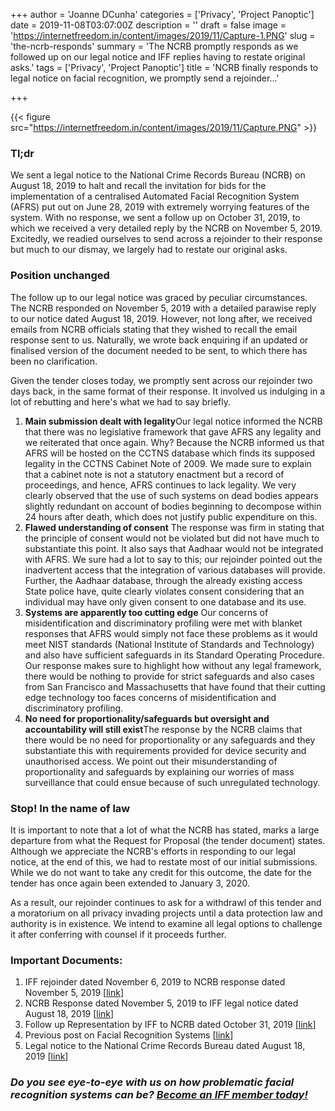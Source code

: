 +++
author = 'Joanne DCunha'
categories = ['Privacy', 'Project Panoptic']
date = 2019-11-08T03:07:00Z
description = ''
draft = false
image = 'https://internetfreedom.in/content/images/2019/11/Capture-1.PNG'
slug = 'the-ncrb-responds'
summary = 'The NCRB promptly responds as we followed up on our legal notice and IFF replies having to restate original asks.'
tags = ['Privacy', 'Project Panoptic']
title = 'NCRB finally responds to legal notice on facial recognition, we promptly send a rejoinder...'

+++


{{< figure src="https://internetfreedom.in/content/images/2019/11/Capture.PNG" >}}

### Tl;dr

We sent a legal notice to the National Crime Records Bureau (NCRB) on August 18, 2019 to halt and recall the invitation for bids for the implementation of a centralised Automated Facial Recognition System (AFRS) put out on June 28, 2019 with extremely worrying features of the system. With no response, we sent a follow up on October 31, 2019, to which we received a very detailed reply by the NCRB on November 5, 2019. Excitedly, we readied ourselves to send across a rejoinder to their response but much to our dismay, we largely had to restate our original asks.

### Position unchanged

The follow up to our legal notice was graced by peculiar circumstances. The NCRB responded on November 5, 2019 with a  detailed parawise reply to our notice dated August 18, 2019. However, not long after, we received emails from NCRB officials stating that they wished to recall the email response sent to us. Naturally, we wrote back enquiring if an updated or finalised version of the document needed to be sent, to which there has been no clarification.

Given the tender closes today, we promptly sent across our rejoinder two days back, in the same format of their response. It involved us indulging in a lot of rebutting and here's what we had to say briefly.

1. **Main submission dealt with legality**Our legal notice informed the NCRB that there was no legislative framework that gave AFRS any legality and we reiterated that once again. Why? Because the NCRB informed us that AFRS will be hosted on the CCTNS database which finds its supposed legality in the CCTNS Cabinet Note of 2009. We made sure to explain that a cabinet note is not a statutory enactment but a record of proceedings, and hence, AFRS continues to lack legality. We very clearly observed that the use of such systems on dead bodies appears slightly redundant on account of bodies beginning to decompose within 24 hours after death, which does not justify public expenditure on this.
2. **Flawed understanding of consent** The response was firm in stating that the principle of consent would not be violated but did not have much to substantiate this point. It also says that Aadhaar would not be integrated with AFRS. We sure had a lot to say to this; our rejoinder pointed out the inadvertent access that the integration of various databases will provide. Further, the Aadhaar database, through the already existing access State police have, quite clearly violates consent considering that an individual may have only given consent to one database and its use.
3. **Systems are apparently too cutting edge** Our concerns of misidentification and discriminatory profiling were met with blanket responses that AFRS would simply not face these problems as it would meet NIST standards (National Institute of Standards and Technology) and also have sufficient safeguards in its Standard Operating Procedure. Our response makes sure to highlight how without any legal framework, there would be nothing to provide for strict safeguards and also cases from San Francisco and Massachusetts that have found that their cutting edge technology too faces concerns of misidentification and discriminatory profiling.
4. **No need for proportionality/safeguards but oversight and accountability will still exist**The response by the NCRB claims that there would be no need for proportionality or any safeguards and they substantiate this with requirements provided for device security and unauthorised access. We point out their misunderstanding of proportionality and safeguards by explaining our worries of mass surveillance that could ensue because of such unregulated technology.

### Stop! In the name of law

It is important to note that a lot of what the NCRB has stated, marks a large departure from what the Request for Proposal (the tender document) states. Although we appreciate the NCRB's efforts in responding to our legal notice, at the end of this, we had to restate most of our initial submissions. While we do not want to take any credit for this outcome, the date for the tender has once again been extended to January 3,  2020.

As a result, our rejoinder continues to ask for a withdrawl of this tender and a moratorium on all privacy invading projects until a data protection law and authority is in existence. We intend to examine all legal options to challenge it after conferring with counsel if it proceeds further.

### Important Documents:

1. IFF rejoinder dated November 6, 2019 to NCRB response dated November 5, 2019 [[link](https://drive.google.com/open?id=1Cb9BtySI7Z7IM7tvAJGNRqQ96ypAGtbN)]
2. NCRB Response dated November 5, 2019 to IFF legal notice dated August 18, 2019 [[link](https://drive.google.com/file/d/0B3J0iAyRzCGxRXViUWcya3RXS0hXb3cxeDJYQU5DWnZKZnhj/view?usp=sharing)]
3. Follow up Representation by IFF to NCRB dated October 31, 2019 [[link](https://drive.google.com/file/d/0B3J0iAyRzCGxeTgyYW9tZDFaaDdIRmp0VC1QMTNoM1hQUkdZ/view?usp=sharing)]
4. Previous post on Facial Recognition Systems [[link](https://internetfreedom.in/maskon/)]
5. Legal notice to the National Crime Records Bureau dated August 18, 2019 [[link](https://drive.google.com/file/d/1XNeqiyjCF0KWbiZB5mRUCtVyyxU2wj2v/view?usp=sharing)]

### _Do you see eye-to-eye with us on how problematic facial recognition systems can be? [Become an IFF member today!](https://internetfreedom.in/donate/)_

